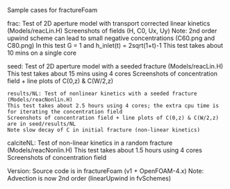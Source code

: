Sample cases for fractureFoam

frac: Test of 2D aperture model with transport corrected linear kinetics
    (Models/reacLin.H)
    Screenshots of fields (H, C0, Ux, Uy)
    Note: 2nd order upwind scheme can lead to small negative concentrations
    (C60.png and C80.png)
    In this test G = 1 and h_inlet(t) = 2sqrt(1+t)-1 
    This test takes about 10 mins on a single core 

seed: Test of 2D aperture model with a seeded fracture
    (Models/reacLin.H)
    This test takes about 15 mins using 4 cores
    Screenshots of concentration field + line plots of C(0,z) & C(W/2,z)
    
    results/NL: Test of nonlinear kinetics with a seeded fracture
    (Models/reacNonlin.H)
    This test takes about 2.5 hours using 4 cores; the extra cpu time is
    for iterating the concentration field
    Screenshots of concentration field + line plots of C(0,z) & C(W/2,z)
    are in seed/results/NL
    Note slow decay of C in initial fracture (non-linear kinetics)
         
calciteNL: Test of non-linear kinetics in a random fracture
    (Models/reacNonlin.H)
    This test takes about 1.5 hours using 4 cores
    Screenshots of concentration field
         
Version:
Source code is in fractureFoam (v1 + OpenFOAM-4.x)
Note: Advection is now 2nd order (linearUpwind in fvSchemes)
